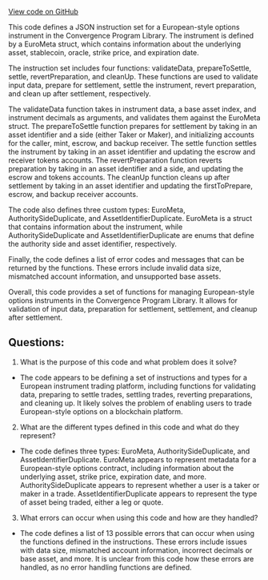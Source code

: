 [View code on GitHub](https://github.com/convergence-rfq/convergence-program-library/psyoptions-european-instrument/js/idl/psyoptions_european_instrument.json)

This code defines a JSON instruction set for a European-style options instrument in the Convergence Program Library. The instrument is defined by a EuroMeta struct, which contains information about the underlying asset, stablecoin, oracle, strike price, and expiration date. 

The instruction set includes four functions: validateData, prepareToSettle, settle, revertPreparation, and cleanUp. These functions are used to validate input data, prepare for settlement, settle the instrument, revert preparation, and clean up after settlement, respectively. 

The validateData function takes in instrument data, a base asset index, and instrument decimals as arguments, and validates them against the EuroMeta struct. The prepareToSettle function prepares for settlement by taking in an asset identifier and a side (either Taker or Maker), and initializing accounts for the caller, mint, escrow, and backup receiver. The settle function settles the instrument by taking in an asset identifier and updating the escrow and receiver tokens accounts. The revertPreparation function reverts preparation by taking in an asset identifier and a side, and updating the escrow and tokens accounts. The cleanUp function cleans up after settlement by taking in an asset identifier and updating the firstToPrepare, escrow, and backup receiver accounts. 

The code also defines three custom types: EuroMeta, AuthoritySideDuplicate, and AssetIdentifierDuplicate. EuroMeta is a struct that contains information about the instrument, while AuthoritySideDuplicate and AssetIdentifierDuplicate are enums that define the authority side and asset identifier, respectively. 

Finally, the code defines a list of error codes and messages that can be returned by the functions. These errors include invalid data size, mismatched account information, and unsupported base assets. 

Overall, this code provides a set of functions for managing European-style options instruments in the Convergence Program Library. It allows for validation of input data, preparation for settlement, settlement, and cleanup after settlement.
## Questions: 
 1. What is the purpose of this code and what problem does it solve?
- The code appears to be defining a set of instructions and types for a European instrument trading platform, including functions for validating data, preparing to settle trades, settling trades, reverting preparations, and cleaning up. It likely solves the problem of enabling users to trade European-style options on a blockchain platform.

2. What are the different types defined in this code and what do they represent?
- The code defines three types: EuroMeta, AuthoritySideDuplicate, and AssetIdentifierDuplicate. EuroMeta appears to represent metadata for a European-style options contract, including information about the underlying asset, strike price, expiration date, and more. AuthoritySideDuplicate appears to represent whether a user is a taker or maker in a trade. AssetIdentifierDuplicate appears to represent the type of asset being traded, either a leg or quote.

3. What errors can occur when using this code and how are they handled?
- The code defines a list of 13 possible errors that can occur when using the functions defined in the instructions. These errors include issues with data size, mismatched account information, incorrect decimals or base asset, and more. It is unclear from this code how these errors are handled, as no error handling functions are defined.